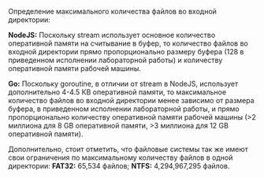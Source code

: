 Определение максимального количества файлов во входной директории:

**NodeJS:**
Поскольку stream использует основное количество оперативной памяти на считывание в буфер, то количество файлов во входной директории прямо пропорционально размеру буфера (128 в приведенном исполнении лабораторной работы) и количеству оперативной памяти рабочей машины.

**Go:**
Поскольку goroutine, в отличии от stream в NodeJS, использует дополнительно 4-4.5 КВ оперативной памяти, то максимальное количество файлов во входной директории менее зависимо от размера буфера, в приведенном исполнении лабораторной работы, и прямо пропорционально количеству оперативной памяти рабочей машины (>2 миллиона для 8 GB оперативной памяти, >3 миллиона для 12 GB оперативной памяти).

Дополнительно, стоит отметить, что файловые системы так же имеют свои ограничения по максимальному количеству файлов в одной директории:
**FAT32:** 65,534 файлов;
**NTFS:** 4,294,967,295 файлов.
